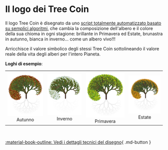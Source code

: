 # Il logo dei Tree Coin

Il logo Tree Coin è disegnato da uno <a target="_blank" href="https://github.com/Tree-Coin/Logo">script totalmente automatizzato basato su semplici algoritmi</a>, che cambia la composizione dell'albero e il colore della sua chioma in ogni stagione: brillante in Primavera ed Estate, brunastra in autunno, bianca in inverno... come un albero vivo!!!

Arricchisce il valore simbolico degli stessi Tree Coin sottolineando il valore reale della vita degli alberi per l'intero Pianeta.

**Loghi di esempio**:
<table style="width: 100%; border: 0px none !important; pointer-events: none;">
  <tr>
    <td align="center">
      <img src="../../../assets/images/autumn_500.png" title="Autumn" style="background: #fff;" /><br>Autunno
    </td>
    <td align="center">
      <img src="../../../assets/images/winter_500.png" title="Winter" style="background: #fff;" /><br>Inverno
    </td>
    <td align="center">
      <img src="../../../assets/images/spring_500.png" title="Spring" style="background: #fff;" /><br>Primavera
    </td>
    <td align="center">
      <img src="../../../assets/images/summer_500.png" title="Summer" style="background: #fff;" /><br>Estate
    </td>
  </tr>
</table>

<br>

[ :material-book-outline: Vedi i dettagli tecnici del disegno](../technical-plotting-details/){ .md-button }
